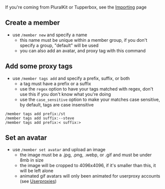 If you're coming from PluralKit or Tupperbox, see the [Importing](https://github.com/tyrantlink/plural/wiki/Importing) page

## Create a member

- use `/member new` and specify a name
  - this name must be unique within a member group, if you don't specify a group, "default" will be used
  - you can also add an avatar, and proxy tag with this command

## Add some proxy tags

- use `/member tags add` and specify a prefix, suffix, or both
  - a tag must have a prefix or a suffix
  - use the `regex` option to have your tags matched with regex, don't use this if you don't know what you're doing
  - use the `case_sensitive` option to make your matches case sensitive, by default, tags are case insensitive
```text :no-line-numbers
/member tags add prefix:/st
/member tags add suffix:--steve
/member tags add prefix:< suffix:>
```

## Set an avatar

- use `/member set avatar` and upload an image
  - the image must be a .jpg, .png, .webp, or .gif and must be under 8mb in size
  - the image will be cropped to 4096x4096, if it's smaller than this, it will be left alone
  - animated gif avatars will only been animated for userproxy accounts (see [Userproxies](https://github.com/tyrantlink/plural/wiki/Userproxies))